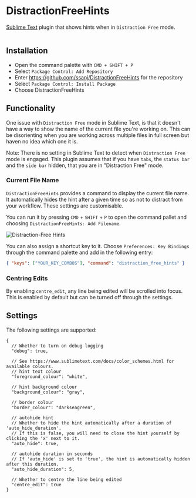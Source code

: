 # DistractionFreeHints

[Sublime Text](https://www.sublimetext.com/) plugin that shows hints when in `Distraction Free` mode.

![]()

## Installation

- Open the command palette with `CMD + SHIFT + P`
- Select `Package Control: Add Repository`
- Enter https://github.com/ssanj/DistractionFreeHints for the repository
- Select `Package Control: Install Package`
- Choose DistractionFreeHints


## Functionality

One issue with `Distraction Free` mode in Sublime Text, is that it doesn't have a way to show the name of the current file
you're working on. This can be disorienting when you are working across multiple files in full screen but haven no idea
which one it is.

Note: There is no setting in Sublime Text to detect when `Distraction Free` mode is engaged. This plugin assumes that if you have
`tabs`, the `status bar` and the `side bar` hidden, that you are in "Distraction Free" mode.

### Current File Name

`DistractionFreeHints` provides a command to display the current file name. It automatically hides the hint after a given
time so as not to distract from your workflow. These settings are customisable.


You can run it by pressing `CMD` + `SHIFT` + `P`
to open the command pallet and choosing `DistractionFreeHints: Add Filename`.

![Distraction-Free Hints](distraction-free-hints.png)

You can also assign a shortcut key to it. Choose `Preferences: Key Bindings` through the command palette and add
in the following entry:

```json
{ "keys": ["YOUR_KEY_COMBOS"], "command": "distraction_free_hints" }
```

### Centring Edits

By enabling `centre_edit`, any line being edited will be scrolled into focus. This is enabled by default but can be turned off
through the settings.

## Settings

The following settings are supported:

```
{
  // Whether to turn on debug logging
  "debug": true,

  // See https://www.sublimetext.com/docs/color_schemes.html for available colours.
  // hint text colour
  "foreground_colour": "white",

  // hint background colour
  "background_colour": "gray",

  // border colour
  "border_colour": "darkseagreen",

  // autohide hint
  // Whether to hide the hint automatically after a duration of 'auto_hide_duration'.
  // If this is false, you will need to close the hint yourself by clicking the 'x' next to it.
  "auto_hide": true,

  // autohide duration in seconds
  // If 'auto_hide' is set to 'true', the hint is automatically hidden after this duration.
  "auto_hide_duration": 5,

  // Whether to centre the line being edited
  "centre_edit": true
}

```

